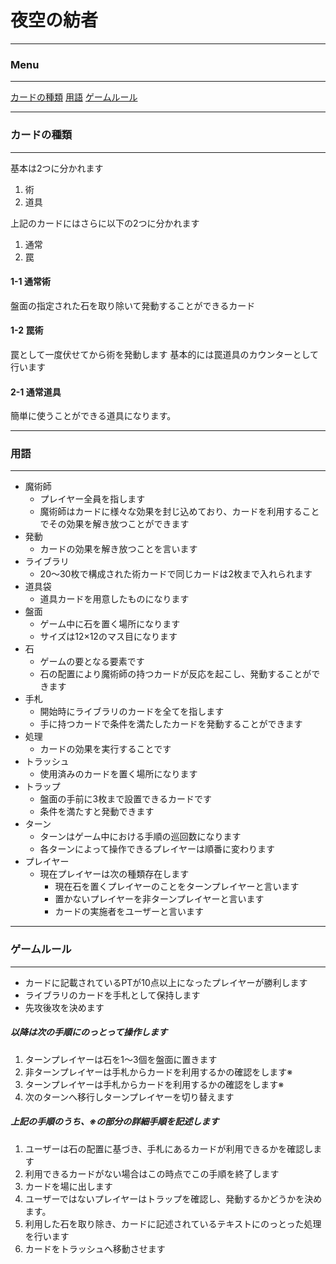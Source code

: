 # 夜空の紡者

---
### Menu
---

[カードの種類](#カードの種類)
[用語](#用語)
[ゲームルール](#ゲームルール)

---
### カードの種類
---

基本は2つに分かれます
1. 術
2. 道具

上記のカードにはさらに以下の2つに分かれます
1. 通常
2. 罠

#### 1-1 通常術 
盤面の指定された石を取り除いて発動することができるカード

#### 1-2 罠術
罠として一度伏せてから術を発動します
基本的には罠道具のカウンターとして行います


#### 2-1 通常道具
簡単に使うことができる道具になります。




---
### 用語
---

- 魔術師
  - プレイヤー全員を指します
  - 魔術師はカードに様々な効果を封じ込めており、カードを利用することでその効果を解き放つことができます
- 発動
  - カードの効果を解き放つことを言います
- ライブラリ
  - 20～30枚で構成された術カードで同じカードは2枚まで入れられます
- 道具袋
  - 道具カードを用意したものになります
- 盤面
  - ゲーム中に石を置く場所になります
  - サイズは12×12のマス目になります
- 石
  - ゲームの要となる要素です
  - 石の配置により魔術師の持つカードが反応を起こし、発動することができます
- 手札
  - 開始時にライブラリのカードを全てを指します
  - 手に持つカードで条件を満たしたカードを発動することができます
- 処理
  - カードの効果を実行することです
- トラッシュ
  - 使用済みのカードを置く場所になります
- トラップ
  - 盤面の手前に3枚まで設置できるカードです
  - 条件を満たすと発動できます
- ターン
  - ターンはゲーム中における手順の巡回数になります
  - 各ターンによって操作できるプレイヤーは順番に変わります
- プレイヤー
  - 現在プレイヤーは次の種類存在します
    - 現在石を置くプレイヤーのことをターンプレイヤーと言います
    - 置かないプレイヤーを非ターンプレイヤーと言います
    - カードの実施者をユーザーと言います

---
### ゲームルール
---

- カードに記載されているPTが10点以上になったプレイヤーが勝利します
- ライブラリのカードを手札として保持します
- 先攻後攻を決めます

##### 以降は次の手順にのっとって操作します
  1. ターンプレイヤーは石を1～3個を盤面に置きます
  2. 非ターンプレイヤーは手札からカードを利用するかの確認をします※
  3. ターンプレイヤーは手札からカードを利用するかの確認をします※
  4. 次のターンへ移行しターンプレイヤーを切り替えます

##### 上記の手順のうち、※の部分の詳細手順を記述します
  1. ユーザーは石の配置に基づき、手札にあるカードが利用できるかを確認します
  2. 利用できるカードがない場合はこの時点でこの手順を終了します
  3. カードを場に出します
  4. ユーザーではないプレイヤーはトラップを確認し、発動するかどうかを決めます。
  5. 利用した石を取り除き、カードに記述されているテキストにのっとった処理を行います
  6. カードをトラッシュへ移動させます

